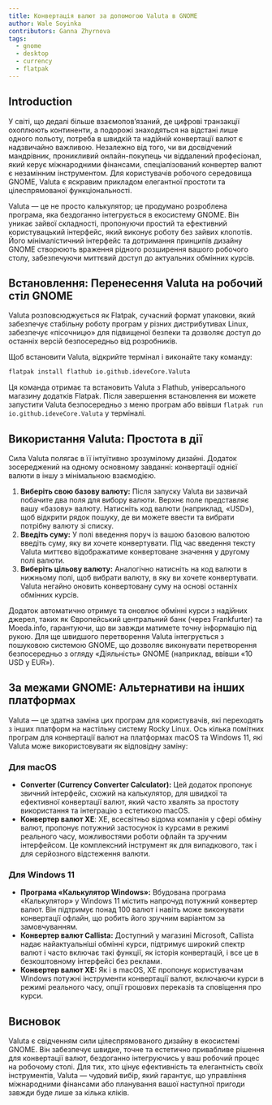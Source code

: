 ```yaml
---
title: Конвертація валют за допомогою Valuta в GNOME
author: Wale Soyinka
contributors: Ganna Zhyrnova
tags:
  - gnome
  - desktop
  - currency
  - flatpak
---
```


## Introduction

У світі, що дедалі більше взаємопов’язаний, де цифрові транзакції охоплюють континенти, а подорожі знаходяться на відстані лише одного польоту, потреба в швидкій та надійній конвертації валют є надзвичайно важливою. Незалежно від того, чи ви досвідчений мандрівник, проникливий онлайн-покупець чи віддалений професіонал, який керує міжнародними фінансами, спеціалізований конвертер валют є незамінним інструментом. Для користувачів робочого середовища GNOME, Valuta є яскравим прикладом елегантної простоти та цілеспрямованої функціональності.

Valuta — це не просто калькулятор; це продумано розроблена програма, яка бездоганно інтегрується в екосистему GNOME. Він уникає зайвої складності, пропонуючи простий та ефективний користувацький інтерфейс, який виконує роботу без зайвих клопотів. Його мінімалістичний інтерфейс та дотримання принципів дизайну GNOME створюють враження рідного розширення вашого робочого столу, забезпечуючи миттєвий доступ до актуальних обмінних курсів.

## Встановлення: Перенесення Valuta на робочий стіл GNOME

Valuta розповсюджується як Flatpak, сучасний формат упаковки, який забезпечує стабільну роботу програм у різних дистрибутивах Linux, забезпечує «пісочницю» для підвищеної безпеки та дозволяє доступ до останніх версій безпосередньо від розробників.

Щоб встановити Valuta, відкрийте термінал і виконайте таку команду:

```bash
flatpak install flathub io.github.ideveCore.Valuta
```

Ця команда отримає та встановить Valuta з Flathub, універсального магазину додатків Flatpak. Після завершення встановлення ви можете запустити Valuta безпосередньо з меню програм або ввівши `flatpak run io.github.ideveCore.Valuta` у терміналі.

## Використання Valuta: Простота в дії

Сила Valuta полягає в її інтуїтивно зрозумілому дизайні. Додаток зосереджений на одному основному завданні: конвертації однієї валюти в іншу з мінімальною взаємодією.

1. **Виберіть свою базову валюту:** Після запуску Valuta ви зазвичай побачите два поля для вибору валюти. Верхнє поле представляє вашу «базову» валюту. Натисніть код валюти (наприклад, «USD»), щоб відкрити рядок пошуку, де ви можете ввести та вибрати потрібну валюту зі списку.
2. **Введіть суму:** У полі введення поруч із вашою базовою валютою введіть суму, яку ви хочете конвертувати. Під час введення тексту Valuta миттєво відображатиме конвертоване значення у другому полі валюти.
3. **Виберіть цільову валюту:** Аналогічно натисніть на код валюти в нижньому полі, щоб вибрати валюту, в яку ви хочете конвертувати. Valuta негайно оновить конвертовану суму на основі останніх обмінних курсів.

Додаток автоматично отримує та оновлює обмінні курси з надійних джерел, таких як Європейський центральний банк (через Frankfurter) та Moeda.info, гарантуючи, що ви завжди матимете точну інформацію під рукою. Для ще швидшого перетворення Valuta інтегрується з пошуковою системою GNOME, що дозволяє виконувати перетворення безпосередньо з огляду «Діяльність» GNOME (наприклад, ввівши «10 USD у EUR»).

## За межами GNOME: Альтернативи на інших платформах

Valuta — це здатна заміна цих програм для користувачів, які переходять з інших платформ на настільну систему Rocky Linux. Ось кілька помітних програм для конвертації валют на платформах macOS та Windows 11, які Valuta може використовувати як відповідну заміну:

### Для macOS

- **Converter (Currency Converter Calculator):** Цей додаток пропонує звичний інтерфейс, схожий на калькулятор, для швидкої та ефективної конвертації валют, який часто хвалять за простоту використання та інтеграцію з естетикою macOS.
- **Конвертер валют XE**: XE, всесвітньо відома компанія у сфері обміну валют, пропонує потужний застосунок із курсами в режимі реального часу, можливостями роботи офлайн та зручним інтерфейсом. Це комплексний інструмент як для випадкового, так і для серйозного відстеження валюти.

### Для Windows 11

- **Програма «Калькулятор Windows»:** Вбудована програма «Калькулятор» у Windows 11 містить напрочуд потужний конвертер валют. Він підтримує понад 100 валют і навіть може виконувати конвертації офлайн, що робить його зручним варіантом за замовчуванням.
- **Конвертер валют Callista:** Доступний у магазині Microsoft, Callista надає найактуальніші обмінні курси, підтримує широкий спектр валют і часто включає такі функції, як історія конвертацій, і все це в безкоштовному інтерфейсі без реклами.
- **Конвертер валют XE:** Як і в macOS, XE пропонує користувачам Windows потужні інструменти конвертації валют, включаючи курси в режимі реального часу, опції грошових переказів та сповіщення про курси.

## Висновок

Valuta є свідченням сили цілеспрямованого дизайну в екосистемі GNOME. Він забезпечує швидке, точне та естетично привабливе рішення для конвертації валют, бездоганно інтегруючись у ваш робочий процес на робочому столі. Для тих, хто цінує ефективність та елегантність своїх інструментів, Valuta — чудовий вибір, який гарантує, що управління міжнародними фінансами або планування вашої наступної пригоди завжди буде лише за кілька кліків.
